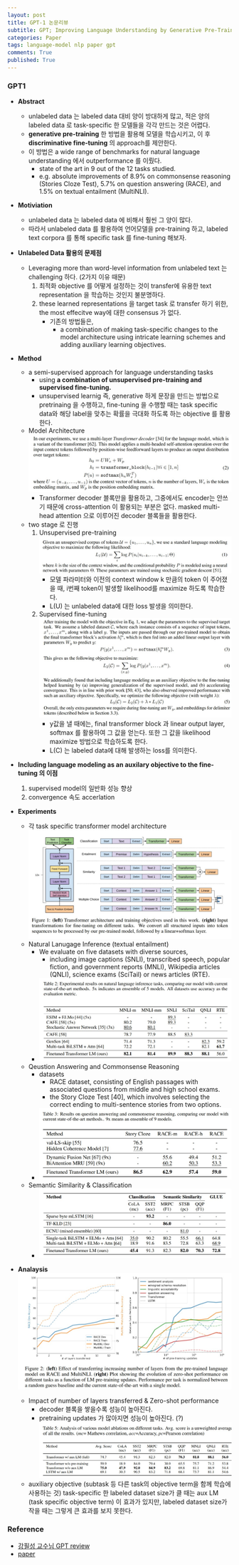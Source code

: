 ```yaml
---
layout: post
title: GPT-1 논문리뷰 
subtitle: GPT; Improving Language Understanding by Generative Pre-Training 논문 리뷰 
categories: Paper
tags: language-model nlp paper gpt
comments: True
published: True
---
```



### GPT1

- **Abstract**
    - unlabeled data 는 labeled data 대비 양이 방대하게 많고, 적은 양의 labeled data 로 task-specific 한 모델들을 각각 만드는 것은 어렵다. 
    - **generative pre-training** 한 방법을 활용해 모델을 학습시키고, 이 후 **discriminative fine-tuning** 의 approach를 제안한다. 
    - 이 방법은 a wide range of benchmarks for natural language understanding 에서 outperformance 를 이뤘다. 
        - state of the art in 9 out of the 12 tasks studied.
        - e.g. absolute improvements of 8.9% on commonsense reasoning (Stories Cloze Test), 5.7% on question answering (RACE), and 1.5% on textual entailment (MultiNLI).

- **Motiviation**  
    - unlabeled data 는 labeled data 에 비해서 훨씬 그 양이 많다. 
    - 따라서 unlabeled data 를 활용하여 언어모델을 pre-training 하고, labeled text corpora 를 통해 specific task 를 fine-tuning 해보자. 

- **Unlabeled Data 활용의 문제점**
    - Leveraging more than word-level information from unlabeled text 는 challenging 하다. (2가지 이유 때문)
      <!-- (단어 수준 이상의 정보를 뽑아내는 것이 challenging 하다?) -->
        1. 최적화 objective 를 어떻게 설정하는 것이 transfer에 유용한 text representation 을 학습하는 것인지 불분명하다. 
        2. these learned representations 을 target task 로 transfer 하기 위한, the most effecitve way에 대한 consensus 가 없다. 
            - 기존의 방법들은, 
                - a combination of making task-specific changes to the model architecture using intricate learning schemes and adding auxiliary learning objectives.
- **Method** 
    - a semi-supervised approach for language understanding tasks 
        - using **a combination of unsupervised pre-training and supervised fine-tuning.**
        - unsupervised learnig 즉, generative 하게 문장을 만드는 방법으로 pretrinaing 을 수행하고, fine-tuning 을 수행할 때는 task specific data와 해당 label을 맞추는 확률을 극대화 하도록 하는 objective 를 활용한다. 
    - Model Architecture <br>
        ![img](/assets/images/gpt1/gpt1_model.jpg)
        - Transformer decoder 블록만을 활용하고, 그중에서도 encoder는 안쓰기 때문에 cross-attention 이 활용되는 부분은 없다. masked multi-head attention 으로 이루어진 decoder 블록들을 활용한다. 
    - two stage 로 진행 <br>
        1. Unsupervised pre-training <br>
            ![img](/assets/images/gpt1/gpt1_unsup.jpg)
            - 모델 파라미터와 이전의 context window k 만큼의 token 이 주어졌을 때, i번째 token이 발생할 likelihood를 maximize 하도록 학습한다. 
            - L(U) 는 unlabeled data에 대한 loss 발생을 의미한다.
        2. Supervised fine-tuning <br>
            ![img](/assets/images/gpt1/gpt1_sup.jpg)
            - y값을 낼 때에는, final transformer block 과 linear output layer, softmax 를 활용하여 그 값을 얻는다. 또한 그 값을 likelihood maximize 방법으로 학습하도록 한다. 
            - L(C) 는 labeled data에 대해 발생하는 loss를 의미한다. 

- **Including language modeling as an auxilary objective to the fine-tuning 의 이점** 
    <!-- aux obj(sub task) 를 말하는데, 여기서는 sup objective 를 말하는?-->
    1. supervised model의 일반화 성능 향상 
    2. convergence 속도 accerlation 

- **Experiments**
    - 각 task specific transformer model architecture <br>
        ![img](/assets/images/gpt1/trm_arch_for_tasks.jpg) 
    - Natural Lanugage Inference (textual entailment)
        - We evaluate on five datasets with diverse sources, 
            - including image captions (SNLI), transcribed speech, popular fiction, and government reports (MNLI), Wikipedia articles (QNLI), science exams (SciTail) or news articles (RTE).
        - ![img](/assets/images/gpt1/gpt1_nli.jpg) 
    - Qeustion Answering and Commonsense Reasoning 
        - datasets 
            - RACE dataset, consisting of English passages with associated questions from middle and high school exams.
            - the Story Cloze Test [40], which involves selecting the correct ending to multi-sentence stories from two options.
        - ![img](/assets/images/gpt1/gpt1_qa.jpg)  
    - Semantic Similarity & Classification 
        - ![img](/assets/images/gpt1/gpt1_cls.jpg)

- **Analaysis** <br> 
    ![img](/assets/images/gpt1/gpt1_analysis.jpg)
    - Impact of number of layers transferred & Zero-shot performance 
        - decoder 블록을 쌓을수록 성능이 높아진다. 
        - pretraining updates 가 많아지면 성능이 높아진다. (?)
    ![img](/assets/images/gpt1/gpt1_ablation.jpg)
    - auxiliary objective (subtask 등 다른 task의 objective term을 함께 학습에 사용하는 것) 
        task-specific 한 labeled dataset size가 클 때는 aux LM (task specific objective term) 이 효과가 있지만, labeled dataset size가 작을 때는 그렇게 큰 효과를 보지 못한다. 


### Reference 
- <a href="https://www.youtube.com/watch?v=o_Wl29aW5XM&list=PLetSlH8YjIfVzHuSXtG4jAC2zbEAErXWm&index=19" > 강필성 교수님 GPT review </a>
- <a href = "https://s3-us-west-2.amazonaws.com/openai-assets/research-covers/language-unsupervised/language_understanding_paper.pdf"> paper </a>

